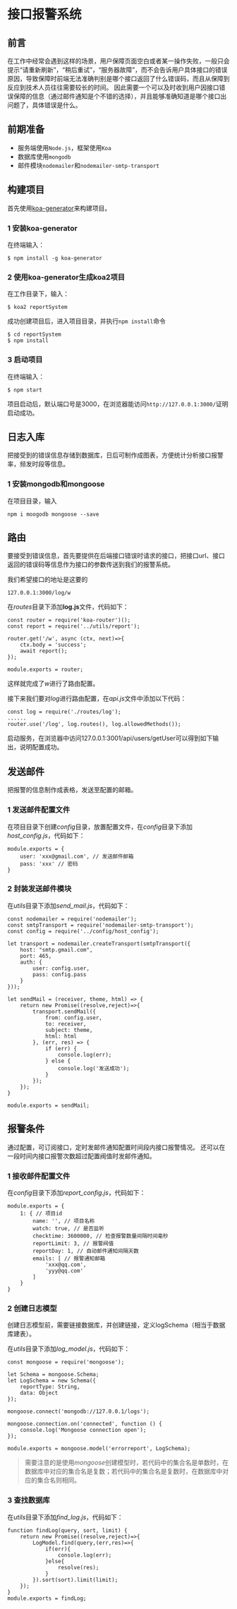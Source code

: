 # 接口报警系统

## 前言
在工作中经常会遇到这样的场景，用户保障页面空白或者某一操作失败，一般只会提示“请重新刷新”，“稍后重试”，“服务器故障”，而不会告诉用户具体接口的错误原因，导致保障时前端无法准确判别是哪个接口返回了什么错误码，而且从保障到反应到技术人员往往需要较长的时间。
因此需要一个可以及时收到用户因接口错误保障的信息（通过邮件通知是个不错的选择），并且能够准确知道是哪个接口出问题了，具体错误是什么。

## 前期准备
* 服务端使用`Node.js`，框架使用`Koa`
* 数据库使用`mongodb`
* 邮件模块`nodemailer`和`nodemailer-smtp-transport`

## 构建项目
首先使用[koa-generator](https://github.com/17koa/koa-generator)来构建项目。
### 1 安装koa-generator
在终端输入：
```
$ npm install -g koa-generator
```

### 2 使用koa-generator生成koa2项目
在工作目录下，输入：
```
$ koa2 reportSystem
```

成功创建项目后，进入项目目录，并执行`npm install`命令
```
$ cd reportSystem 
$ npm install
```

### 3 启动项目
在终端输入：
```
$ npm start
```
项目启动后，默认端口号是3000，在浏览器能访问`http://127.0.0.1:3000/`证明启动成功。

## 日志入库
把接受到的错误信息存储到数据库，日后可制作成图表，方便统计分析接口报警率，频发时段等信息。

### 1 安装mongodb和mongoose
在项目目录，输入
```
npm i moogodb mongoose --save
```

## 路由
要接受到错误信息，首先要提供在后端接口错误时请求的接口，把接口url、接口返回的错误码等信息作为接口的参数传送到我们的报警系统。

我们希望接口的地址是这要的
```
127.0.0.1:3000/log/w
```
在*routes*目录下添加**log.js**文件，代码如下：
```
const router = require('koa-router')();
const report = require('../utils/report');

router.get('/w', async (ctx, next)=>{
    ctx.body = 'success';
    await report();
});

module.exports = router;
```
这样就完成了*w*进行了路由配置。

接下来我们要对*log*进行路由配置，在*api.js*文件中添加以下代码：
```
const log = require('./routes/log');
......
router.use('/log', log.routes(), log.allowedMethods());
```

启动服务，在浏览器中访问127.0.0.1:3001/api/users/getUser可以得到如下输出，说明配置成功。

## 发送邮件
把报警的信息制作成表格，发送至配置的邮箱。

### 1 发送邮件配置文件
在项目目录下创建*config*目录，放置配置文件，在*config*目录下添加*host_config.js*，代码如下：
```
module.exports = {
    user: 'xxx@gmail.com', // 发送邮件邮箱
    pass: 'xxx' // 密码
}
```

### 2 封装发送邮件模块
在*utils*目录下添加*send_mail.js*，代码如下：
```
const nodemailer = require('nodemailer');
const smtpTransport = require('nodemailer-smtp-transport');
const config = require('../config/host_config');

let transport = nodemailer.createTransport(smtpTransport({
    host: "smtp.gmail.com",
    port: 465,
    auth: {
        user: config.user,
        pass: config.pass
    }
}));

let sendMail = (receiver, theme, html) => {
    return new Promise((resolve,reject)=>{
        transport.sendMail({
            from: config.user,
            to: receiver,
            subject: theme,
            html: html
        }, (err, res) => {
            if (err) {
                console.log(err);
            } else {
                console.log('发送成功');
            }
        });
    });
}

module.exports = sendMail;
```

## 报警条件
通过配置，可订阅接口，定时发邮件通知配置时间段内接口报警情况。
还可以在一段时间内接口报警次数超过配置阀值时发邮件通知。

### 1 接收邮件配置文件
在*config*目录下添加*report_config.js*，代码如下：
```
module.exports = {
    1: { // 项目id
        name: '', // 项目名称
        watch: true, // 是否监听
        checktime: 3600000, // 检查报警数量间隔时间毫秒
        reportLimit: 3, // 报警阀值
        reportDay: 1, // 自动邮件通知间隔天数
        emails: [ // 报警通知邮箱
            'xxx@qq.com',
            'yyy@qq.com'
        ]
    }
}
```
### 2 创建日志模型
创建日志模型前，需要链接数据库，并创建链接，定义logSchema（相当于数据库建表）。

在*utils*目录下添加*log_model.js*，代码如下：
```
const mongoose = require('mongoose');

let Schema = mongoose.Schema;
let LogSchema = new Schema({
    reportType: String,
    data: Object
});

mongoose.connect('mongodb://127.0.0.1/logs');

mongoose.connection.on('connected', function () {
    console.log('Mongoose connection open');
});

module.exports = mongoose.model('errorreport', LogSchema);
```

> 需要注意的是使用*mongoose*创建模型时，若代码中的集合名是单数时，在数据库中对应的集合名是复数；若代码中的集合名是复数时，在数据库中对应的集合名则相同。

### 3 查找数据库
在*utils*目录下添加*find_log.js*，代码如下：
```
function findLog(query, sort, limit) {
    return new Promise((resolve,reject)=>{ 
        LogModel.find(query,(err,res)=>{
            if(err){
                console.log(err);
            }else{
                resolve(res);
            }
        }).sort(sort).limit(limit);
    });
}
module.exports = findLog;
```